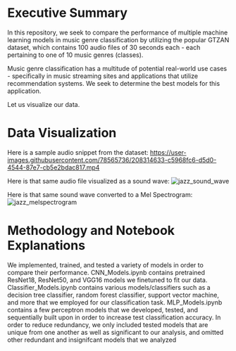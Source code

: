 # Executive Summary
In this repository, we seek to compare the performance of multiple machine learning models in music genre classification by utilizing the popular GTZAN dataset, which contains 100 audio files of 30 seconds each - each pertaining to one of 10 music genres (classes). 

Music genre classification has a multitude of potential real-world use cases - specifically in music streaming sites and applications that utilize recommendation systems. We seek to determine the best models for this application. 

Let us visualize our data.

# Data Visualization
Here is a sample audio snippet from the dataset:
https://user-images.githubusercontent.com/78565736/208314633-c5968fc6-d5d0-4544-87e7-cb5e2bdac817.mp4

Here is that same audio file visualized as a sound wave:
![jazz_sound_wave](https://user-images.githubusercontent.com/78565736/208314679-496fe05a-49e1-462e-934a-f09604497b8d.png)

Here is that same sound wave converted to a Mel Spectrogram:
![jazz_melspectrogram](https://user-images.githubusercontent.com/78565736/208314770-b0526f7c-c769-42c9-b30a-57ce2307a2ab.png)

# Methodology and Notebook Explanations
We implemented, trained, and tested a variety of models in order to compare their performance. CNN_Models.ipynb contains pretrained ResNet18, ResNet50, and VGG16 models we finetuned to fit our data. Classifier_Models.ipynb contains various models/classifiers such as a decision tree classifier, random forest classifier, support vector machine, and more that we employed for our classification task. MLP_Models.ipynb contains a few perceptron models that we developed, tested, and sequentially built upon in order to increase test classification accuracy. In order to reduce redundancy, we only included tested models that are unique from one another as well as significant to our analysis, and omitted other redundant and insignifcant models that we analyzed
